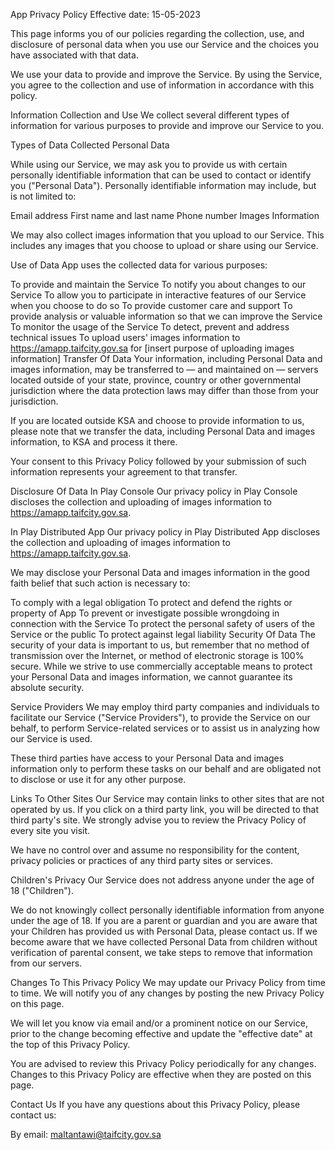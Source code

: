 App Privacy Policy
Effective date: 15-05-2023

This page informs you of our policies regarding the collection, use, and disclosure of personal data when you use our Service and the choices you have associated with that data.

We use your data to provide and improve the Service. By using the Service, you agree to the collection and use of information in accordance with this policy.

Information Collection and Use
We collect several different types of information for various purposes to provide and improve our Service to you.

Types of Data Collected
Personal Data

While using our Service, we may ask you to provide us with certain personally identifiable information that can be used to contact or identify you ("Personal Data"). Personally identifiable information may include, but is not limited to:

Email address
First name and last name
Phone number
Images Information

We may also collect images information that you upload to our Service. This includes any images that you choose to upload or share using our Service.

Use of Data
App uses the collected data for various purposes:

To provide and maintain the Service
To notify you about changes to our Service
To allow you to participate in interactive features of our Service when you choose to do so
To provide customer care and support
To provide analysis or valuable information so that we can improve the Service
To monitor the usage of the Service
To detect, prevent and address technical issues
To upload users' images information to https://amapp.taifcity.gov.sa for [insert purpose of uploading images information]
Transfer Of Data
Your information, including Personal Data and images information, may be transferred to — and maintained on — servers located outside of your state, province, country or other governmental jurisdiction where the data protection laws may differ than those from your jurisdiction.

If you are located outside KSA and choose to provide information to us, please note that we transfer the data, including Personal Data and images information, to KSA and process it there.

Your consent to this Privacy Policy followed by your submission of such information represents your agreement to that transfer.

Disclosure Of Data
In Play Console
Our privacy policy in Play Console discloses the collection and uploading of images information to https://amapp.taifcity.gov.sa.

In Play Distributed App
Our privacy policy in Play Distributed App discloses the collection and uploading of images information to https://amapp.taifcity.gov.sa.

We may disclose your Personal Data and images information in the good faith belief that such action is necessary to:

To comply with a legal obligation
To protect and defend the rights or property of App
To prevent or investigate possible wrongdoing in connection with the Service
To protect the personal safety of users of the Service or the public
To protect against legal liability
Security Of Data
The security of your data is important to us, but remember that no method of transmission over the Internet, or method of electronic storage is 100% secure. While we strive to use commercially acceptable means to protect your Personal Data and images information, we cannot guarantee its absolute security.

Service Providers
We may employ third party companies and individuals to facilitate our Service ("Service Providers"), to provide the Service on our behalf, to perform Service-related services or to assist us in analyzing how our Service is used.

These third parties have access to your Personal Data and images information only to perform these tasks on our behalf and are obligated not to disclose or use it for any other purpose.

Links To Other Sites
Our Service may contain links to other sites that are not operated by us. If you click on a third party link, you will be directed to that third party's site. We strongly advise you to review the Privacy Policy of every site you visit.

We have no control over and assume no responsibility for the content, privacy policies or practices of any third party sites or services.

Children's Privacy
Our Service does not address anyone under the age of 18 ("Children").

We do not knowingly collect personally identifiable information from anyone under the age of 18. If you are a parent or guardian and you are aware that your Children has provided us with Personal Data, please contact us. If we become aware that we have collected Personal Data from children without verification of parental consent, we take steps to remove that information from our servers.

Changes To This Privacy Policy
We may update our Privacy Policy from time to time. We will notify you of any changes by posting the new Privacy Policy on this page.

We will let you know via email and/or a prominent notice on our Service, prior to the change becoming effective and update the "effective date" at the top of this Privacy Policy.

You are advised to review this Privacy Policy periodically for any changes. Changes to this Privacy Policy are effective when they are posted on this page.

Contact Us
If you have any questions about this Privacy Policy, please contact us:

By email: maltantawi@taifcity.gov.sa
